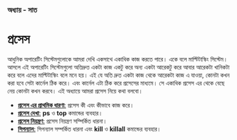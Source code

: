 ### অধ্যায় - সাত ###
# প্রসেস #

আধুনিক অপারেটিং সিস্টেমগুলোকে আমরা দেখি একসাথে একাধিক কাজ করতে পারে। একে বলে মাল্টিটাস্কিং সিস্টেম।
আসলে এই অপারেটিং সিস্টেমগুলো অতিদ্রুত একটা কাজ একটু করে অন্য একটা আরেকটু করে আবার আরেকটা খানিকটা করে বলে এদের মাল্টিটাস্কিং বলে মনে হয়। এই যে অতি দ্রুত একটা কাজ থেকে আরেকটা কাজ এ যাওয়া, কোনটা কখন করা হবে সেটা কার্নেল ঠিক করে। এবং কার্নেল এটা ঠিক করে প্রসেসের মাধ্যমে। সে একাধিক প্রসেস এর থেকে বেছে নেয় কোনটা কখন করবে। এই অধ্যায়ে আমরা প্রসেস নিয়ে কথা বলবো।

*  [**প্রসেস এর প্রাথমিক ধারণা**:](1.7.1.processing.md) প্রসেস কী এবং কীভাবে কাজ করে।
*  [**প্রসেস দেখা**:](1.7.2.viewprocess.md) **ps** ও **top** কমান্ডের ব্যবহার।
*  [**প্রসেস নিয়ন্ত্রণ**:](1.7.3.controlprocess.md) প্রসেস নিয়ন্ত্রণ সম্পির্কিত ধারনা।
*  [**সিগন্যাল**:](1.7.4.signal.md) সিগন্যাল সম্পর্কিত ধারনা এবং **kill** ও **killall** কমান্ডের ব্যবহার।